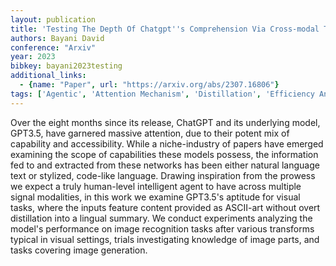 ```yaml
---
layout: publication
title: 'Testing The Depth Of Chatgpt''s Comprehension Via Cross-modal Tasks Based On Ascii-art: Gpt3.5''s Abilities In Regard To Recognizing And Generating Ascii-art Are Not Totally Lacking'
authors: Bayani David
conference: "Arxiv"
year: 2023
bibkey: bayani2023testing
additional_links:
  - {name: "Paper", url: "https://arxiv.org/abs/2307.16806"}
tags: ['Agentic', 'Attention Mechanism', 'Distillation', 'Efficiency And Optimization', 'GPT', 'Model Architecture', 'Multimodal Models', 'Reinforcement Learning']
---
```

Over the eight months since its release, ChatGPT and its underlying model,
GPT3.5, have garnered massive attention, due to their potent mix of capability
and accessibility. While a niche-industry of papers have emerged examining the
scope of capabilities these models possess, the information fed to and
extracted from these networks has been either natural language text or
stylized, code-like language. Drawing inspiration from the prowess we expect a
truly human-level intelligent agent to have across multiple signal modalities,
in this work we examine GPT3.5's aptitude for visual tasks, where the inputs
feature content provided as ASCII-art without overt distillation into a lingual
summary. We conduct experiments analyzing the model's performance on image
recognition tasks after various transforms typical in visual settings, trials
investigating knowledge of image parts, and tasks covering image generation.
